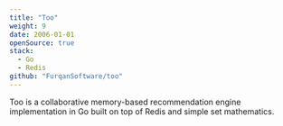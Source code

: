 ```yaml
---
title: "Too"
weight: 9
date: 2006-01-01
openSource: true
stack:
  - Go
  - Redis
github: "FurqanSoftware/too"
---
```


Too is a collaborative memory-based recommendation engine implementation in Go built on top of Redis and simple set mathematics. 
